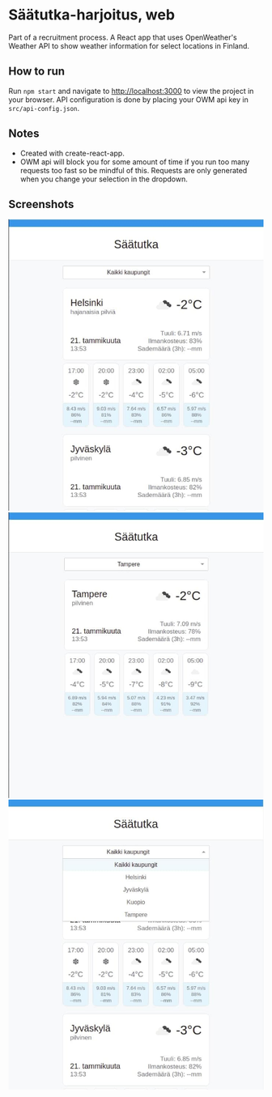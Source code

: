 # Säätutka-harjoitus, web

Part of a recruitment process. A React app that uses OpenWeather's
Weather API to show weather information for select locations in Finland.

## How to run

Run `npm start` and navigate to [http://localhost:3000](http://localhost:3000) to view the project in your browser. API configuration is done by placing your OWM api key in `src/api-config.json`.

## Notes
* Created with create-react-app.
* OWM api will block you for some amount of time if you run too many requests
too fast so be mindful of this. Requests are only generated when you change your
selection in the dropdown.

## Screenshots
![A view showing all cities.](./screenshots/AllCities.jpg)
![A view showing the view for Tampere.](./screenshots/Tampere.jpg)
![A view showing the dropdown menu.](./screenshots/DropDown.jpg)